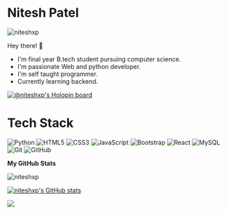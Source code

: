 # Nitesh Patel
<p align="left"> <img src="https://komarev.com/ghpvc/?username=niteshxp&label=Profile%20views&color=0e75b6&style=flat" alt="niteshxp" /> </p>
Hey there! 👋


* I'm final year B.tech student pursuing computer science.
* I'm passionate Web and python developer.
* I'm self taught programmer.
* Currently learning backend.
 
[![@niteshxp's Holopin board](https://holopin.me/niteshxp)](https://holopin.io/@niteshxp)

# Tech Stack

![Python](https://img.shields.io/badge/python-3670A0?style=for-the-badge&logo=python&logoColor=ffdd54)
![HTML5](https://img.shields.io/badge/html5-%23E34F26.svg?style=for-the-badge&logo=html5&logoColor=white)
![CSS3](https://img.shields.io/badge/css3-%231572B6.svg?style=for-the-badge&logo=css3&logoColor=white)
![JavaScript](https://img.shields.io/badge/javascript-%23323330.svg?style=for-the-badge&logo=javascript&logoColor=%23F7DF1E)
![Bootstrap](https://img.shields.io/badge/bootstrap-%23563D7C.svg?style=for-the-badge&logo=bootstrap&logoColor=white)
![React](https://img.shields.io/badge/react-%2320232a.svg?style=for-the-badge&logo=react&logoColor=%2361DAFB)
![MySQL](https://img.shields.io/badge/mysql-%2300f.svg?style=for-the-badge&logo=mysql&logoColor=white)
![Git](https://img.shields.io/badge/git-%23F05033.svg?style=for-the-badge&logo=git&logoColor=white)
![GitHub](https://img.shields.io/badge/github-%23121011.svg?style=for-the-badge&logo=github&logoColor=white)


<b>My GitHub Stats</b>

<img src="https://github-readme-stats.vercel.app/api/top-langs?username=niteshxp&amp;show_icons=true&amp;locale=en&amp;layout=compact" alt="niteshxp">

<a href="http://www.github.com/niteshxp"><img src="https://github-readme-stats.vercel.app/api?username=niteshxp&show_icons=true&hide=&count_private=true&title_color=0891b2&text_color=ffffff&icon_color=0891b2&bg_color=171717&hide_border=true&show_icons=true" alt="niteshxp's GitHub stats" /></a>

<a href="http://www.github.com/niteshxp"><img src="https://github-readme-streak-stats.herokuapp.com/?user=niteshxp&stroke=ffffff&background=171717&ring=0891b2&fire=0891b2&currStreakNum=ffffff&currStreakLabel=0891b2&sideNums=ffffff&sideLabels=ffffff&dates=ffffff&hide_border=true" /></a>
